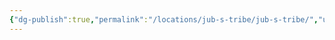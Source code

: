 ```yaml
---
{"dg-publish":true,"permalink":"/locations/jub-s-tribe/jub-s-tribe/","updated":"2024-12-13T23:00:01.513+00:00"}
---
```


